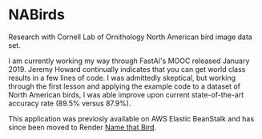 # NABirds
Research with Cornell Lab of Ornithology North American bird image data set.

I am currently working my way through FastAI's MOOC released January 2019. Jeremy Howard continually indicates that you can get world class results in a few lines of code. I was admittedly skeptical, but working through the first lesson and applying the example code to a dataset of North American birds, I was able improve upon current state-of-the-art accuracy rate (89.5% versus 87.9%).

This application was previosly available on AWS Elastic BeanStalk and has since been moved to Render [Name that Bird](https://name-that-bird.onrender.com).
